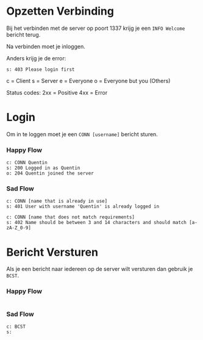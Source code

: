 # Opzetten Verbinding
Bij het verbinden met de server op poort 1337 krijg je een `INFO Welcome` bericht terug.

Na verbinden moet je inloggen.

Anders krijg je de error:
```shell script
s: 403 Please login first
```

c = Client
s = Server
e = Everyone
o = Everyone but you (Others)

Status codes:
2xx = Positive
4xx = Error

# Login
Om in te loggen moet je een `CONN [username]` bericht sturen.

### Happy Flow

```shell script
c: CONN Quentin
s: 200 Logged in as Quentin
o: 204 Quentin joined the server
```

### Sad Flow
```shell script
c: CONN [name that is already in use]
s: 401 User with username 'Quentin' is already logged in
```

```shell script
c: CONN [name that does not match requirements]
s: 402 Name should be between 3 and 14 characters and should match [a-zA-Z_0-9]
```

# Bericht Versturen
Als je een bericht naar iedereen op de server wilt versturen dan gebruik je `BCST`.

### Happy Flow

```shell script

```

### Sad Flow
```shell script
c: BCST
s:
```

